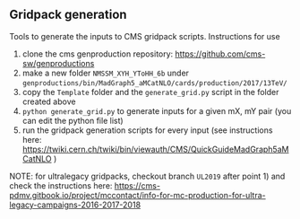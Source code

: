 ## Gridpack generation

Tools to generate the inputs to CMS gridpack scripts.
Instructions for use

1) clone the cms genproduction repository: https://github.com/cms-sw/genproductions
2) make a new folder ``NMSSM_XYH_YToHH_6b`` under ``genproductions/bin/MadGraph5_aMCatNLO/cards/production/2017/13TeV/``
3) copy the ``Template`` folder and the ``generate_grid.py`` script in the folder created above
4) ``python generate_grid.py`` to generate inputs for a given mX, mY pair (you can edit the python file list)
5) run the gridpack generation scripts for every input (see instructions here: https://twiki.cern.ch/twiki/bin/viewauth/CMS/QuickGuideMadGraph5aMCatNLO )

NOTE: for ultralegacy gridpacks, checkout branch ``UL2019`` after point 1) and check the instructions here:
https://cms-pdmv.gitbook.io/project/mccontact/info-for-mc-production-for-ultra-legacy-campaigns-2016-2017-2018


